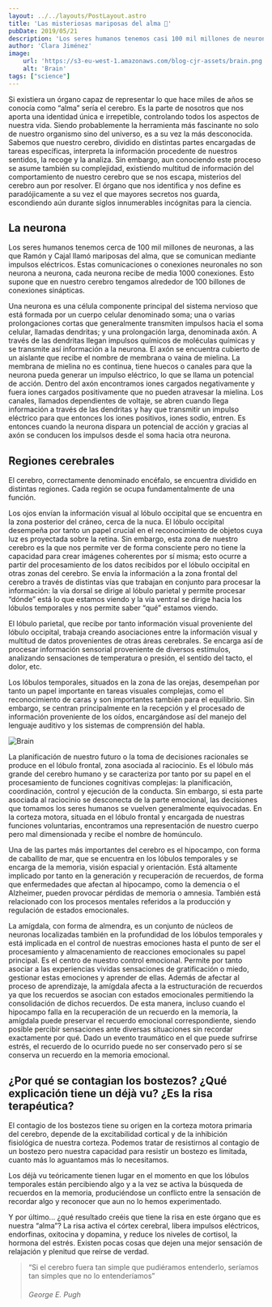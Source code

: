 ```yaml
---
layout: ../../layouts/PostLayout.astro
title: 'Las misteriosas mariposas del alma 🧠'
pubDate: 2019/05/21
description: 'Los seres humanos tenemos casi 100 mil millones de neuronas, más de 10 veces la población mundial y casi tantas como estrellas tiene nuestra galaxia'
author: 'Clara Jiménez'
image:
    url: 'https://s3-eu-west-1.amazonaws.com/blog-cjr-assets/brain.png' 
    alt: 'Brain'
tags: ["science"]
---
```

Si existiera un órgano capaz de representar lo que hace miles de años se conocía como “alma” sería el cerebro. Es la parte de nosotros que nos aporta una identidad única e irrepetible, controlando todos los aspectos de nuestra vida. Siendo probablemente la herramienta más fascinante no solo de nuestro organismo sino del universo, es a su vez la más desconocida. Sabemos que nuestro cerebro, dividido en distintas partes encargadas de tareas específicas, interpreta la información procedente de nuestros sentidos, la recoge y la analiza. Sin embargo, aun conociendo este proceso se asume también su complejidad, existiendo multitud de información del comportamiento de nuestro cerebro que se nos escapa, misterios del cerebro aun por resolver. El órgano que nos identifica y nos define es paradójicamente a su vez el que mayores secretos nos guarda, escondiendo aún durante siglos innumerables incógnitas para la ciencia.

La neurona
----------

Los seres humanos tenemos cerca de 100 mil millones de neuronas, a las que Ramón y Cajal llamó mariposas del alma, que se comunican mediante impulsos eléctricos. Estas comunicaciones o conexiones neuronales no son neurona a neurona, cada neurona recibe de media 1000 conexiones. Esto supone que en nuestro cerebro tengamos alrededor de 100 billones de conexiones sinápticas.

Una neurona es una célula componente principal del sistema nervioso que está formada por un cuerpo celular denominado soma; una o varias prolongaciones cortas que generalmente transmiten impulsos hacia el soma celular, llamadas dendritas; y una prolongación larga, denominada axón. A través de las dendritas llegan impulsos químicos de moléculas químicas y se transmite así información a la neurona. El axón se encuentra cubierto de un aislante que recibe el nombre de membrana o vaina de mielina. La membrana de mielina no es continua, tiene huecos o canales para que la neurona pueda generar un impulso eléctrico, lo que se llama un potencial de acción. Dentro del axón encontramos iones cargados negativamente y fuera iones cargados positivamente que no pueden atravesar la mielina. Los canales, llamados dependientes de voltaje, se abren cuando llega información a través de las dendritas y hay que transmitir un impulso eléctrico para que entonces los iones positivos, iones sodio, entren. Es entonces cuando la neurona dispara un potencial de acción y gracias al axón se conducen los impulsos desde el soma hacia otra neurona.

Regiones cerebrales
-------------------

El cerebro, correctamente denominado encéfalo, se encuentra dividido en distintas regiones. Cada región se ocupa fundamentalmente de una función.

Los ojos envían la información visual al lóbulo occipital que se encuentra en la zona posterior del cráneo, cerca de la nuca. El lóbulo occipital desempeña por tanto un papel crucial en el reconocimiento de objetos cuya luz es proyectada sobre la retina. Sin embargo, esta zona de nuestro cerebro es la que nos permite ver de forma consciente pero no tiene la capacidad para crear imágenes coherentes por sí misma; esto ocurre a partir del procesamiento de los datos recibidos por el lóbulo occipital en otras zonas del cerebro. Se envía la información a la zona frontal del cerebro a través de distintas vías que trabajan en conjunto para procesar la información: la vía dorsal se dirige al lóbulo parietal y permite procesar “dónde” está lo que estamos viendo y la vía ventral se dirige hacia los lóbulos temporales y nos permite saber “qué” estamos viendo.

El lóbulo parietal, que recibe por tanto información visual proveniente del lóbulo occipital, trabaja creando asociaciones entre la información visual y multitud de datos provenientes de otras áreas cerebrales. Se encarga así de procesar información sensorial proveniente de diversos estímulos, analizando sensaciones de temperatura o presión, el sentido del tacto, el dolor, etc.

Los lóbulos temporales, situados en la zona de las orejas, desempeñan por tanto un papel importante en tareas visuales complejas, como el reconocimiento de caras y son importantes también para el equilibrio. Sin embargo, se centran principalmente en la recepción y el procesado de información proveniente de los oídos, encargándose así del manejo del lenguaje auditivo y los sistemas de comprensión del habla.

![Brain](https://s3-eu-west-1.amazonaws.com/blog-cjr-assets/brain.png)

La planificación de nuestro futuro o la toma de decisiones racionales se produce en el lóbulo frontal, zona asociada al raciocinio. Es el lóbulo más grande del cerebro humano y se caracteriza por tanto por su papel en el procesamiento de funciones cognitivas complejas: la planificación, coordinación, control y ejecución de la conducta. Sin embargo, si esta parte asociada al raciocinio se desconecta de la parte emocional, las decisiones que tomamos los seres humanos se vuelven generalmente equivocadas. En la corteza motora, situada en el lóbulo frontal y encargada de nuestras funciones voluntarias, encontramos una representación de nuestro cuerpo pero mal dimensionada y recibe el nombre de homúnculo.

Una de las partes más importantes del cerebro es el hipocampo, con forma de caballito de mar, que se encuentra en los lóbulos temporales y se encarga de la memoria, visión espacial y orientación. Está altamente implicado por tanto en la generación y recuperación de recuerdos, de forma que enfermedades que afectan al hipocampo, como la demencia o el Alzheimer, pueden provocar pérdidas de memoria o amnesia. También está relacionado con los procesos mentales referidos a la producción y regulación de estados emocionales.

La amígdala, con forma de almendra, es un conjunto de núcleos de neuronas localizadas también en la profundidad de los lóbulos temporales y está implicada en el control de nuestras emociones hasta el punto de ser el procesamiento y almacenamiento de reacciones emocionales su papel principal. Es el centro de nuestro control emocional. Permite por tanto asociar a las experiencias vividas sensaciones de gratificación o miedo, gestionar estas emociones y aprender de ellas. Además de afectar al proceso de aprendizaje, la amígdala afecta a la estructuración de recuerdos ya que los recuerdos se asocian con estados emocionales permitiendo la consolidación de dichos recuerdos. De esta manera, incluso cuando el hipocampo falla en la recuperación de un recuerdo en la memoria, la amígdala puede preservar el recuerdo emocional correspondiente, siendo posible percibir sensaciones ante diversas situaciones sin recordar exactamente por qué. Dado un evento traumático en el que puede sufrirse estrés, el recuerdo de lo ocurrido puede no ser conservado pero sí se conserva un recuerdo en la memoria emocional.

¿Por qué se contagian los bostezos? ¿Qué explicación tiene un déjà vu? ¿Es la risa terapéutica?
-----------------------------------------------------------------------------------------------

El contagio de los bostezos tiene su origen en la corteza motora primaria del cerebro, depende de la excitabilidad cortical y de la inhibición fisiológica de nuestra corteza. Podemos tratar de resistirnos al contagio de un bostezo pero nuestra capacidad para resistir un bostezo es limitada, cuanto más lo aguantamos más lo necesitamos.

Los déjà vu teóricamente tienen lugar en el momento en que los lóbulos temporales están percibiendo algo y a la vez se activa la búsqueda de recuerdos en la memoria, produciéndose un conflicto entre la sensación de recordar algo y reconocer que aun no lo hemos experimentado.

Y por último... ¿qué resultado creéis que tiene la risa en este órgano que es nuestra “alma”? La risa activa el córtex cerebral, libera impulsos eléctricos, endorfinas, oxitocina y dopamina, y reduce los niveles de cortisol, la hormona del estrés. Existen pocas cosas que dejen una mejor sensación de relajación y plenitud que reírse de verdad.

> “Si el cerebro fuera tan simple que pudiéramos entenderlo, seríamos tan simples que no lo entenderíamos”
>
> ###### George E. Pugh